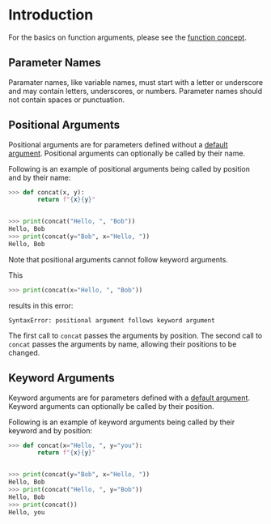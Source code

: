# Introduction

For the basics on function arguments, please see the [function concept][function concept].

## Parameter Names

Paramater names, like variable names, must start with a letter or underscore and may contain letters, underscores, or numbers.
Parameter names should not contain spaces or punctuation.

## Positional Arguments

Positional arguments are for parameters defined without a [default argument][default arguments].
Positional arguments can optionally be called by their name.

Following is an example of positional arguments being called by position and by their name:

```python
>>> def concat(x, y):
        return f"{x}{y}"


>>> print(concat("Hello, ", "Bob"))
Hello, Bob
>>> print(concat(y="Bob", x="Hello, "))
Hello, Bob

```

Note that positional arguments cannot follow keyword arguments.

This

```python
>>> print(concat(x="Hello, ", "Bob"))
```

results in this error:

```
SyntaxError: positional argument follows keyword argument
```

The first call to `concat` passes the arguments by position.
The second call to `concat` passes the arguments by name, allowing their positions to be changed.

## Keyword Arguments

Keyword arguments are for parameters defined with a [default argument][default arguments].
Keyword arguments can optionally be called by their position.

Following is an example of keyword arguments being called by their keyword and by position:

```python
>>> def concat(x="Hello, ", y="you"):
        return f"{x}{y}"


>>> print(concat(y="Bob", x="Hello, "))
Hello, Bob
>>> print(concat("Hello, ", y="Bob"))
Hello, Bob
>>> print(concat())
Hello, you

```

[default arguments]: https://www.geeksforgeeks.org/default-arguments-in-python/
[function concept]: ../functions/about.md

